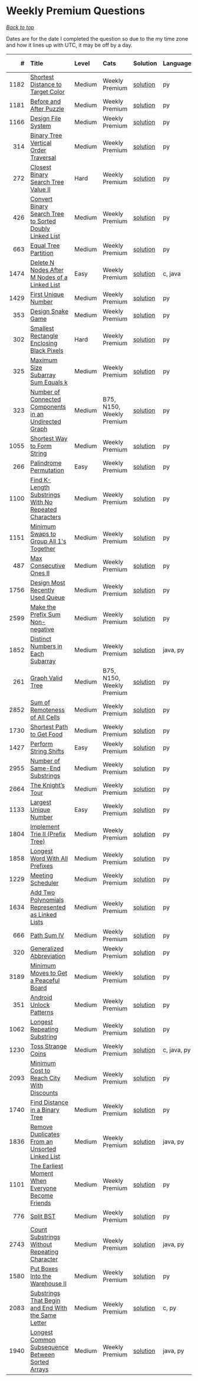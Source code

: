 # Weekly Premium Questions

*[Back to top](<../README.md>)*

Dates are for the date I completed the question so due to the my time zone and how it lines up with UTC, it may be off by a day.

|    # | Title                                                                                                                                              | Level   | Cats                      | Solution                                                                       | Languages   | Date Complete   |
|-----:|:---------------------------------------------------------------------------------------------------------------------------------------------------|:--------|:--------------------------|:-------------------------------------------------------------------------------|:------------|:----------------|
| 1182 | [Shortest Distance to Target Color](<https://leetcode.com/problems/shortest-distance-to-target-color>)                                             | Medium  | Weekly Premium            | [solution](<_1182. Shortest Distance to Target Color.md>)                      | py          | Aug 29, 2025    |
| 1181 | [Before and After Puzzle](<https://leetcode.com/problems/before-and-after-puzzle>)                                                                 | Medium  | Weekly Premium            | [solution](<_1181. Before and After Puzzle.md>)                                | py          | Aug 22, 2025    |
| 1166 | [Design File System](<https://leetcode.com/problems/design-file-system>)                                                                           | Medium  | Weekly Premium            | [solution](<_1166. Design File System.md>)                                     | py          | Aug 15, 2025    |
|  314 | [Binary Tree Vertical Order Traversal](<https://leetcode.com/problems/binary-tree-vertical-order-traversal>)                                       | Medium  | Weekly Premium            | [solution](<_314. Binary Tree Vertical Order Traversal.md>)                    | py          | Aug 01, 2025    |
|  272 | [Closest Binary Search Tree Value II](<https://leetcode.com/problems/closest-binary-search-tree-value-ii>)                                         | Hard    | Weekly Premium            | [solution](<_272. Closest Binary Search Tree Value II.md>)                     | py          | Jul 29, 2025    |
|  426 | [Convert Binary Search Tree to Sorted Doubly Linked List](<https://leetcode.com/problems/convert-binary-search-tree-to-sorted-doubly-linked-list>) | Medium  | Weekly Premium            | [solution](<_426. Convert Binary Search Tree to Sorted Doubly Linked List.md>) | py          | Jun 29, 2025    |
|  663 | [Equal Tree Partition](<https://leetcode.com/problems/equal-tree-partition>)                                                                       | Medium  | Weekly Premium            | [solution](<_663. Equal Tree Partition.md>)                                    | py          | Jun 15, 2025    |
| 1474 | [Delete N Nodes After M Nodes of a Linked List](<https://leetcode.com/problems/delete-n-nodes-after-m-nodes-of-a-linked-list>)                     | Easy    | Weekly Premium            | [solution](<_1474. Delete N Nodes After M Nodes of a Linked List.md>)          | c, java     | May 29, 2025    |
| 1429 | [First Unique Number](<https://leetcode.com/problems/first-unique-number>)                                                                         | Medium  | Weekly Premium            | [solution](<_1429. First Unique Number.md>)                                    | py          | May 22, 2025    |
|  353 | [Design Snake Game](<https://leetcode.com/problems/design-snake-game>)                                                                             | Medium  | Weekly Premium            | [solution](<_353. Design Snake Game.md>)                                       | py          | May 01, 2025    |
|  302 | [Smallest Rectangle Enclosing Black Pixels](<https://leetcode.com/problems/smallest-rectangle-enclosing-black-pixels>)                             | Hard    | Weekly Premium            | [solution](<_302. Smallest Rectangle Enclosing Black Pixels.md>)               | py          | Apr 22, 2025    |
|  325 | [Maximum Size Subarray Sum Equals k](<https://leetcode.com/problems/maximum-size-subarray-sum-equals-k>)                                           | Medium  | Weekly Premium            | [solution](<_325. Maximum Size Subarray Sum Equals k.md>)                      | py          | Apr 15, 2025    |
|  323 | [Number of Connected Components in an Undirected Graph](<https://leetcode.com/problems/number-of-connected-components-in-an-undirected-graph>)     | Medium  | B75, N150, Weekly Premium | [solution](<_323. Number of Connected Components in an Undirected Graph.md>)   | py          | Apr 08, 2025    |
| 1055 | [Shortest Way to Form String](<https://leetcode.com/problems/shortest-way-to-form-string>)                                                         | Medium  | Weekly Premium            | [solution](<_1055. Shortest Way to Form String.md>)                            | py          | Mar 29, 2025    |
|  266 | [Palindrome Permutation](<https://leetcode.com/problems/palindrome-permutation>)                                                                   | Easy    | Weekly Premium            | [solution](<_266. Palindrome Permutation.md>)                                  | py          | Mar 15, 2025    |
| 1100 | [Find K-Length Substrings With No Repeated Characters](<https://leetcode.com/problems/find-k-length-substrings-with-no-repeated-characters>)       | Medium  | Weekly Premium            | [solution](<_1100. Find K-Length Substrings With No Repeated Characters.md>)   | py          | Mar 08, 2025    |
| 1151 | [Minimum Swaps to Group All 1's Together](<https://leetcode.com/problems/minimum-swaps-to-group-all-1s-together>)                                  | Medium  | Weekly Premium            | [solution](<_1151. Minimum Swaps to Group All 1's Together.md>)                | py          | Mar 01, 2025    |
|  487 | [Max Consecutive Ones II](<https://leetcode.com/problems/max-consecutive-ones-ii>)                                                                 | Medium  | Weekly Premium            | [solution](<_487. Max Consecutive Ones II.md>)                                 | py          | Feb 22, 2025    |
| 1756 | [Design Most Recently Used Queue](<https://leetcode.com/problems/design-most-recently-used-queue>)                                                 | Medium  | Weekly Premium            | [solution](<_1756. Design Most Recently Used Queue.md>)                        | py          | Feb 15, 2025    |
| 2599 | [Make the Prefix Sum Non-negative](<https://leetcode.com/problems/make-the-prefix-sum-non-negative>)                                               | Medium  | Weekly Premium            | [solution](<_2599. Make the Prefix Sum Non-negative.md>)                       | py          | Feb 08, 2025    |
| 1852 | [Distinct Numbers in Each Subarray](<https://leetcode.com/problems/distinct-numbers-in-each-subarray>)                                             | Medium  | Weekly Premium            | [solution](<_1852. Distinct Numbers in Each Subarray.md>)                      | java, py    | Feb 01, 2025    |
|  261 | [Graph Valid Tree](<https://leetcode.com/problems/graph-valid-tree>)                                                                               | Medium  | B75, N150, Weekly Premium | [solution](<_261. Graph Valid Tree.md>)                                        | py          | Jan 29, 2025    |
| 2852 | [Sum of Remoteness of All Cells](<https://leetcode.com/problems/sum-of-remoteness-of-all-cells>)                                                   | Medium  | Weekly Premium            | [solution](<_2852. Sum of Remoteness of All Cells.md>)                         | py          | Jan 22, 2025    |
| 1730 | [Shortest Path to Get Food](<https://leetcode.com/problems/shortest-path-to-get-food>)                                                             | Medium  | Weekly Premium            | [solution](<_1730. Shortest Path to Get Food.md>)                              | py          | Jan 15, 2025    |
| 1427 | [Perform String Shifts](<https://leetcode.com/problems/perform-string-shifts>)                                                                     | Easy    | Weekly Premium            | [solution](<_1427. Perform String Shifts.md>)                                  | py          | Jan 01, 2025    |
| 2955 | [Number of Same-End Substrings](<https://leetcode.com/problems/number-of-same-end-substrings>)                                                     | Medium  | Weekly Premium            | [solution](<_2955. Number of Same-End Substrings.md>)                          | py          | Nov 01, 2024    |
| 2664 | [The Knight’s Tour](<https://leetcode.com/problems/the-knights-tour>)                                                                              | Medium  | Weekly Premium            | [solution](<_2664. The Knight’s Tour.md>)                                      | py          | Oct 22, 2024    |
| 1133 | [Largest Unique Number](<https://leetcode.com/problems/largest-unique-number>)                                                                     | Easy    | Weekly Premium            | [solution](<_1133. Largest Unique Number.md>)                                  | py          | Oct 01, 2024    |
| 1804 | [Implement Trie II (Prefix Tree)](<https://leetcode.com/problems/implement-trie-ii-prefix-tree>)                                                   | Medium  | Weekly Premium            | [solution](<_1804. Implement Trie II (Prefix Tree).md>)                        | py          | Sep 29, 2024    |
| 1858 | [Longest Word With All Prefixes](<https://leetcode.com/problems/longest-word-with-all-prefixes>)                                                   | Medium  | Weekly Premium            | [solution](<_1858. Longest Word With All Prefixes.md>)                         | py          | Sep 22, 2024    |
| 1229 | [Meeting Scheduler](<https://leetcode.com/problems/meeting-scheduler>)                                                                             | Medium  | Weekly Premium            | [solution](<_1229. Meeting Scheduler.md>)                                      | py          | Sep 08, 2024    |
| 1634 | [Add Two Polynomials Represented as Linked Lists](<https://leetcode.com/problems/add-two-polynomials-represented-as-linked-lists>)                 | Medium  | Weekly Premium            | [solution](<_1634. Add Two Polynomials Represented as Linked Lists.md>)        | py          | Sep 01, 2024    |
|  666 | [Path Sum IV](<https://leetcode.com/problems/path-sum-iv>)                                                                                         | Medium  | Weekly Premium            | [solution](<_666. Path Sum IV.md>)                                             | py          | Aug 29, 2024    |
|  320 | [Generalized Abbreviation](<https://leetcode.com/problems/generalized-abbreviation>)                                                               | Medium  | Weekly Premium            | [solution](<_320. Generalized Abbreviation.md>)                                | py          | Aug 22, 2024    |
| 3189 | [Minimum Moves to Get a Peaceful Board](<https://leetcode.com/problems/minimum-moves-to-get-a-peaceful-board>)                                     | Medium  | Weekly Premium            | [solution](<_3189. Minimum Moves to Get a Peaceful Board.md>)                  | py          | Aug 15, 2024    |
|  351 | [Android Unlock Patterns](<https://leetcode.com/problems/android-unlock-patterns>)                                                                 | Medium  | Weekly Premium            | [solution](<_351. Android Unlock Patterns.md>)                                 | py          | Aug 08, 2024    |
| 1062 | [Longest Repeating Substring](<https://leetcode.com/problems/longest-repeating-substring>)                                                         | Medium  | Weekly Premium            | [solution](<_1062. Longest Repeating Substring.md>)                            | py          | Aug 01, 2024    |
| 1230 | [Toss Strange Coins](<https://leetcode.com/problems/toss-strange-coins>)                                                                           | Medium  | Weekly Premium            | [solution](<_1230. Toss Strange Coins.md>)                                     | c, java, py | Jul 29, 2024    |
| 2093 | [Minimum Cost to Reach City With Discounts](<https://leetcode.com/problems/minimum-cost-to-reach-city-with-discounts>)                             | Medium  | Weekly Premium            | [solution](<_2093. Minimum Cost to Reach City With Discounts.md>)              | py          | Jul 22, 2024    |
| 1740 | [Find Distance in a Binary Tree](<https://leetcode.com/problems/find-distance-in-a-binary-tree>)                                                   | Medium  | Weekly Premium            | [solution](<_1740. Find Distance in a Binary Tree.md>)                         | py          | Jul 15, 2024    |
| 1836 | [Remove Duplicates From an Unsorted Linked List](<https://leetcode.com/problems/remove-duplicates-from-an-unsorted-linked-list>)                   | Medium  | Weekly Premium            | [solution](<_1836. Remove Duplicates From an Unsorted Linked List.md>)         | java, py    | Jul 08, 2024    |
| 1101 | [The Earliest Moment When Everyone Become Friends](<https://leetcode.com/problems/the-earliest-moment-when-everyone-become-friends>)               | Medium  | Weekly Premium            | [solution](<_1101. The Earliest Moment When Everyone Become Friends.md>)       | py          | Jul 01, 2024    |
|  776 | [Split BST](<https://leetcode.com/problems/split-bst>)                                                                                             | Medium  | Weekly Premium            | [solution](<_776. Split BST.md>)                                               | py          | Jun 29, 2024    |
| 2743 | [Count Substrings Without Repeating Character](<https://leetcode.com/problems/count-substrings-without-repeating-character>)                       | Medium  | Weekly Premium            | [solution](<_2743. Count Substrings Without Repeating Character.md>)           | java, py    | Jun 22, 2024    |
| 1580 | [Put Boxes Into the Warehouse II](<https://leetcode.com/problems/put-boxes-into-the-warehouse-ii>)                                                 | Medium  | Weekly Premium            | [solution](<_1580. Put Boxes Into the Warehouse II.md>)                        | py          | Jun 15, 2024    |
| 2083 | [Substrings That Begin and End With the Same Letter](<https://leetcode.com/problems/substrings-that-begin-and-end-with-the-same-letter>)           | Medium  | Weekly Premium            | [solution](<_2083. Substrings That Begin and End With the Same Letter.md>)     | c, py       | Jun 08, 2024    |
| 1940 | [Longest Common Subsequence Between Sorted Arrays](<https://leetcode.com/problems/longest-common-subsequence-between-sorted-arrays>)               | Medium  | Weekly Premium            | [solution](<_1940. Longest Common Subsequence Between Sorted Arrays.md>)       | java, py    | Jun 01, 2024    |